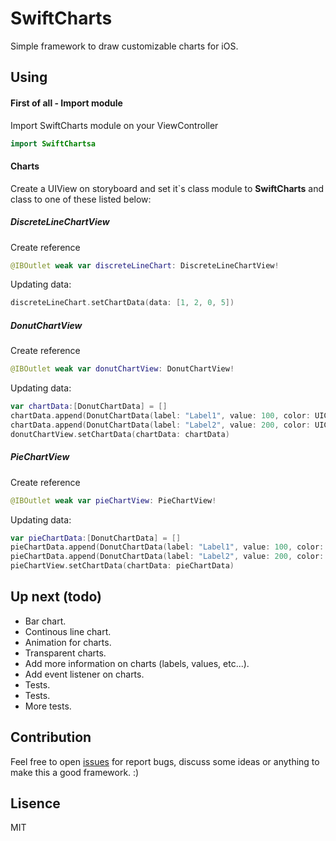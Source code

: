 # SwiftCharts

Simple framework to draw customizable charts for iOS.

## Using
#### First of all - Import module
Import SwiftCharts module on your ViewController
``` swift
import SwiftChartsa
```


#### Charts
Create a UIView on storyboard and set it`s class module to **SwiftCharts** and class to one of these listed below:
##### DiscreteLineChartView
Create reference
```swift
@IBOutlet weak var discreteLineChart: DiscreteLineChartView!
```
Updating data:
```swift
discreteLineChart.setChartData(data: [1, 2, 0, 5])
```
##### DonutChartView
Create reference
```swift
@IBOutlet weak var donutChartView: DonutChartView!
```
Updating data:
```swift
var chartData:[DonutChartData] = []
chartData.append(DonutChartData(label: "Label1", value: 100, color: UIColor.red))
chartData.append(DonutChartData(label: "Label2", value: 200, color: UIColor.blue))
donutChartView.setChartData(chartData: chartData)
```
##### PieChartView
Create reference
```swift
@IBOutlet weak var pieChartView: PieChartView!
```
Updating data:
```swift
var pieChartData:[DonutChartData] = []
pieChartData.append(DonutChartData(label: "Label1", value: 100, color: UIColor.red))
pieChartData.append(DonutChartData(label: "Label2", value: 200, color: UIColor.blue))
pieChartView.setChartData(chartData: pieChartData)
```

## Up next (todo)
- Bar chart.
- Continous line chart.
- Animation for charts.
- Transparent charts.
- Add more information on charts (labels, values, etc...).
- Add event listener on charts.
- Tests.
- Tests.
- More tests.

## Contribution
Feel free to open [issues](https://github.com/WagnerUmezaki/SwiftCharts/issues) for report bugs, discuss some ideas or anything to make this a good framework. :)
## Lisence
MIT

